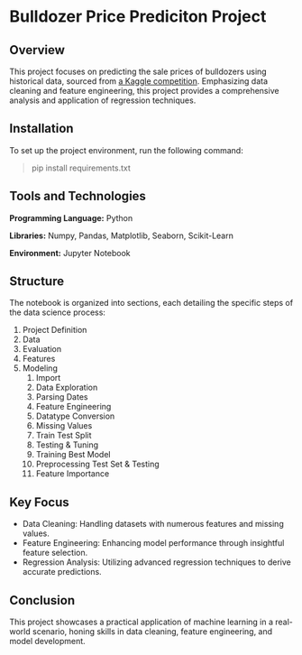 
# Bulldozer Price Prediciton Project

## Overview

This project focuses on predicting the sale prices of bulldozers using historical data, sourced from [a Kaggle competition](https://www.kaggle.com/competitions/bluebook-for-bulldozers). Emphasizing data cleaning and feature engineering, this project provides a comprehensive analysis and application of regression techniques.

## Installation
To set up the project environment, run the following command:

> pip install requirements.txt

## Tools and Technologies
**Programming Language:** Python

**Libraries:** Numpy, Pandas, Matplotlib, Seaborn, Scikit-Learn

**Environment:** Jupyter Notebook

## Structure
The notebook is organized into sections, each detailing the specific steps of the data science process:

1. Project Definition
2. Data
3. Evaluation
4. Features
5. Modeling
    1. Import
    2. Data Exploration
    3. Parsing Dates
    4. Feature Engineering
    5. Datatype Conversion
    6. Missing Values
    7. Train Test Split
    8. Testing & Tuning
    9. Training Best Model
    10. Preprocessing Test Set & Testing
    11. Feature Importance

## Key Focus
  * Data Cleaning: Handling datasets with numerous features and missing values.
  * Feature Engineering: Enhancing model performance through insightful feature selection.
 * Regression Analysis: Utilizing advanced regression techniques to derive accurate predictions.

## Conclusion
This project showcases a practical application of machine learning in a real-world scenario, honing skills in data cleaning, feature engineering, and model development.
